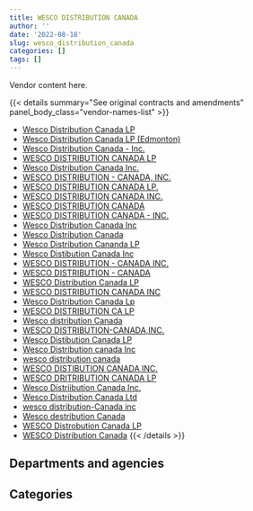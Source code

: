 ```yaml
---
title: WESCO DISTRIBUTION CANADA
author: ''
date: '2022-08-18'
slug: wesco_distribution_canada
categories: []
tags: []
---
```


<script src="/rmarkdown-libs/htmlwidgets/htmlwidgets.js"></script>
<link href="/rmarkdown-libs/datatables-css/datatables-crosstalk.css" rel="stylesheet" />
<script src="/rmarkdown-libs/datatables-binding/datatables.js"></script>
<script src="/rmarkdown-libs/jquery/jquery-3.6.0.min.js"></script>
<link href="/rmarkdown-libs/dt-core-bootstrap/css/dataTables.bootstrap.min.css" rel="stylesheet" />
<link href="/rmarkdown-libs/dt-core-bootstrap/css/dataTables.bootstrap.extra.css" rel="stylesheet" />
<script src="/rmarkdown-libs/dt-core-bootstrap/js/jquery.dataTables.min.js"></script>
<script src="/rmarkdown-libs/dt-core-bootstrap/js/dataTables.bootstrap.min.js"></script>
<link href="/rmarkdown-libs/crosstalk/css/crosstalk.min.css" rel="stylesheet" />
<script src="/rmarkdown-libs/crosstalk/js/crosstalk.min.js"></script>
<script src="/rmarkdown-libs/htmlwidgets/htmlwidgets.js"></script>
<link href="/rmarkdown-libs/datatables-css/datatables-crosstalk.css" rel="stylesheet" />
<script src="/rmarkdown-libs/datatables-binding/datatables.js"></script>
<script src="/rmarkdown-libs/jquery/jquery-3.6.0.min.js"></script>
<link href="/rmarkdown-libs/dt-core-bootstrap/css/dataTables.bootstrap.min.css" rel="stylesheet" />
<link href="/rmarkdown-libs/dt-core-bootstrap/css/dataTables.bootstrap.extra.css" rel="stylesheet" />
<script src="/rmarkdown-libs/dt-core-bootstrap/js/jquery.dataTables.min.js"></script>
<script src="/rmarkdown-libs/dt-core-bootstrap/js/dataTables.bootstrap.min.js"></script>
<link href="/rmarkdown-libs/crosstalk/css/crosstalk.min.css" rel="stylesheet" />
<script src="/rmarkdown-libs/crosstalk/js/crosstalk.min.js"></script>

Vendor content here.

{{< details summary="See original contracts and amendments" panel_body_class="vendor-names-list" >}}
- [Wesco Distribution Canada LP](https://search.open.canada.ca/en/ct/?sort=contract_value_f%20desc&page=1&search_text=%22Wesco%20Distribution%20Canada%20LP%22)
- [Wesco Distribution Canada LP (Edmonton)](https://search.open.canada.ca/en/ct/?sort=contract_value_f%20desc&page=1&search_text=%22Wesco%20Distribution%20Canada%20LP%20%28Edmonton%29%22)
- [Wesco Distribution Canada - Inc.](https://search.open.canada.ca/en/ct/?sort=contract_value_f%20desc&page=1&search_text=%22Wesco%20Distribution%20Canada%20-%20Inc.%22)
- [WESCO DISTRIBUTION CANADA LP](https://search.open.canada.ca/en/ct/?sort=contract_value_f%20desc&page=1&search_text=%22WESCO%20DISTRIBUTION%20CANADA%20LP%22)
- [Wesco Distribution Canada Inc.](https://search.open.canada.ca/en/ct/?sort=contract_value_f%20desc&page=1&search_text=%22Wesco%20Distribution%20Canada%20Inc.%22)
- [WESCO DISTRIBUTION - CANADA, INC.](https://search.open.canada.ca/en/ct/?sort=contract_value_f%20desc&page=1&search_text=%22WESCO%20DISTRIBUTION%20-%20CANADA%2c%20INC.%22)
- [WESCO DISTRIBUTION CANADA LP.](https://search.open.canada.ca/en/ct/?sort=contract_value_f%20desc&page=1&search_text=%22WESCO%20DISTRIBUTION%20CANADA%20LP.%22)
- [WESCO DISTRIBUTION CANADA INC.](https://search.open.canada.ca/en/ct/?sort=contract_value_f%20desc&page=1&search_text=%22WESCO%20DISTRIBUTION%20CANADA%20INC.%22)
- [WESCO DISTRIBUTION CANADA](https://search.open.canada.ca/en/ct/?sort=contract_value_f%20desc&page=1&search_text=%22WESCO%20DISTRIBUTION%20CANADA%22)
- [WESCO DISTRIBUTION CANADA - INC.](https://search.open.canada.ca/en/ct/?sort=contract_value_f%20desc&page=1&search_text=%22WESCO%20DISTRIBUTION%20CANADA%20-%20INC.%22)
- [Wesco Distribution Canada Inc](https://search.open.canada.ca/en/ct/?sort=contract_value_f%20desc&page=1&search_text=%22Wesco%20Distribution%20Canada%20Inc%22)
- [Wesco Distribution Canada](https://search.open.canada.ca/en/ct/?sort=contract_value_f%20desc&page=1&search_text=%22Wesco%20Distribution%20Canada%22)
- [Wesco Distribution Cananda LP](https://search.open.canada.ca/en/ct/?sort=contract_value_f%20desc&page=1&search_text=%22Wesco%20Distribution%20Cananda%20LP%22)
- [Wesco Distibution Canada Inc](https://search.open.canada.ca/en/ct/?sort=contract_value_f%20desc&page=1&search_text=%22Wesco%20Distibution%20Canada%20Inc%22)
- [WESCO DISTRIBUTION - CANADA INC.](https://search.open.canada.ca/en/ct/?sort=contract_value_f%20desc&page=1&search_text=%22WESCO%20DISTRIBUTION%20-%20CANADA%20INC.%22)
- [WESCO DISTRIBUTION - CANADA](https://search.open.canada.ca/en/ct/?sort=contract_value_f%20desc&page=1&search_text=%22WESCO%20DISTRIBUTION%20-%20CANADA%22)
- [WESCO Distribution Canada LP](https://search.open.canada.ca/en/ct/?sort=contract_value_f%20desc&page=1&search_text=%22WESCO%20Distribution%20Canada%20LP%22)
- [WESCO DISTRIBUTION CANADA INC](https://search.open.canada.ca/en/ct/?sort=contract_value_f%20desc&page=1&search_text=%22WESCO%20DISTRIBUTION%20CANADA%20INC%22)
- [Wesco Distribution Canada Lp](https://search.open.canada.ca/en/ct/?sort=contract_value_f%20desc&page=1&search_text=%22Wesco%20Distribution%20Canada%20Lp%22)
- [WESCO DISTRIBUTION CA LP](https://search.open.canada.ca/en/ct/?sort=contract_value_f%20desc&page=1&search_text=%22WESCO%20DISTRIBUTION%20CA%20LP%22)
- [Wesco distribution Canada](https://search.open.canada.ca/en/ct/?sort=contract_value_f%20desc&page=1&search_text=%22Wesco%20distribution%20Canada%22)
- [WESCO DISTRIBUTION-CANADA,INC.](https://search.open.canada.ca/en/ct/?sort=contract_value_f%20desc&page=1&search_text=%22WESCO%20DISTRIBUTION-CANADA%2cINC.%22)
- [Wesco Distibution Canada LP](https://search.open.canada.ca/en/ct/?sort=contract_value_f%20desc&page=1&search_text=%22Wesco%20Distibution%20Canada%20LP%22)
- [Wesco Distribution canada Inc](https://search.open.canada.ca/en/ct/?sort=contract_value_f%20desc&page=1&search_text=%22Wesco%20Distribution%20canada%20Inc%22)
- [wesco distribution canada](https://search.open.canada.ca/en/ct/?sort=contract_value_f%20desc&page=1&search_text=%22wesco%20distribution%20canada%22)
- [WESCO DISTIBUTION CANADA INC.](https://search.open.canada.ca/en/ct/?sort=contract_value_f%20desc&page=1&search_text=%22WESCO%20DISTIBUTION%20CANADA%20INC.%22)
- [WESCO DRITRIBUTION CANADA LP](https://search.open.canada.ca/en/ct/?sort=contract_value_f%20desc&page=1&search_text=%22WESCO%20DRITRIBUTION%20CANADA%20LP%22)
- [Wesco Distriibution Canada Inc.](https://search.open.canada.ca/en/ct/?sort=contract_value_f%20desc&page=1&search_text=%22Wesco%20Distriibution%20Canada%20Inc.%22)
- [Wesco Distribution Canada Ltd](https://search.open.canada.ca/en/ct/?sort=contract_value_f%20desc&page=1&search_text=%22Wesco%20Distribution%20Canada%20Ltd%22)
- [wesco distribution-Canada inc](https://search.open.canada.ca/en/ct/?sort=contract_value_f%20desc&page=1&search_text=%22wesco%20distribution-Canada%20inc%22)
- [Wesco destribution Canada](https://search.open.canada.ca/en/ct/?sort=contract_value_f%20desc&page=1&search_text=%22Wesco%20destribution%20Canada%22)
- [WESCO Distrobution Canada LP](https://search.open.canada.ca/en/ct/?sort=contract_value_f%20desc&page=1&search_text=%22WESCO%20Distrobution%20Canada%20LP%22)
- [WESCO Distribution Canada](https://search.open.canada.ca/en/ct/?sort=contract_value_f%20desc&page=1&search_text=%22WESCO%20Distribution%20Canada%22)
{{< /details >}}

## Departments and agencies

<div id="htmlwidget-1" style="width:100%;height:auto;" class="datatables html-widget"></div>
<script type="application/json" data-for="htmlwidget-1">{"x":{"style":"bootstrap","filter":"none","vertical":false,"data":[["<a href=\"/departments/csc-scc/\">Correctional Service of Canada<\/a>","<a href=\"/departments/dfatd-maecd/\">Global Affairs Canada<\/a>","<a href=\"/departments/dfo-mpo/\">Fisheries and Oceans Canada<\/a>","<a href=\"/departments/dnd-mdn/\">National Defence<\/a>","<a href=\"/departments/ec/\">Environment and Climate Change Canada<\/a>","<a href=\"/departments/irb-cisr/\">Immigration and Refugee Board of Canada<\/a>","<a href=\"/departments/nrc-cnrc/\">National Research Council Canada<\/a>","<a href=\"/departments/pc/\">Parks Canada<\/a>","<a href=\"/departments/phac-aspc/\">Public Health Agency of Canada<\/a>","<a href=\"/departments/pwgsc-tpsgc/\">Public Services and Procurement Canada<\/a>","<a href=\"/departments/rcmp-grc/\">Royal Canadian Mounted Police<\/a>"],[216007.84,60359.18,169079.64,494566.7,null,null,null,17318.54,42098.6,10319.53,56609.71],[287461.7,41961.7,320923.35,1163918.27,21470,null,null,26957.52,null,null,88543.38],[151739.93,25979.54,226119.96,258813.78,null,null,25305.79,null,null,null,14125.91],[172246.27,68900.85,47007.68,358783.65,null,11954.74,null,null,10255.15,54517.9,null]],"container":"<table class=\"table table-striped table-hover row-border order-column display\">\n  <thead>\n    <tr>\n      <th>Department<\/th>\n      <th>2017-2018<\/th>\n      <th>2018-2019<\/th>\n      <th>2019-2020<\/th>\n      <th>2020-2021<\/th>\n    <\/tr>\n  <\/thead>\n<\/table>","options":{"order":[[4,"desc"]],"pageLength":10,"autoWidth":true,"columnDefs":[{"targets":1,"render":"function(data, type, row, meta) {\n    return type !== 'display' ? data : DTWidget.formatCurrency(data, \"$\", 2, 3, \",\", \".\", true, null);\n  }"},{"targets":2,"render":"function(data, type, row, meta) {\n    return type !== 'display' ? data : DTWidget.formatCurrency(data, \"$\", 2, 3, \",\", \".\", true, null);\n  }"},{"targets":3,"render":"function(data, type, row, meta) {\n    return type !== 'display' ? data : DTWidget.formatCurrency(data, \"$\", 2, 3, \",\", \".\", true, null);\n  }"},{"targets":4,"render":"function(data, type, row, meta) {\n    return type !== 'display' ? data : DTWidget.formatCurrency(data, \"$\", 2, 3, \",\", \".\", true, null);\n  }"},{"width":"16%","targets":[1,2,3,4]},{"className":"dt-right","targets":[1,2,3,4]}],"orderClasses":false}},"evals":["options.columnDefs.0.render","options.columnDefs.1.render","options.columnDefs.2.render","options.columnDefs.3.render"],"jsHooks":[]}</script>

## Categories

<div id="htmlwidget-2" style="width:100%;height:auto;" class="datatables html-widget"></div>
<script type="application/json" data-for="htmlwidget-2">{"x":{"style":"bootstrap","filter":"none","vertical":false,"data":[["<a href=\"/categories/1_facilities_and_construction/\">Facilities and construction<\/a>","<a href=\"/categories/10_office_management/\">Office management<\/a>","<a href=\"/categories/11_defence/\">Defence<\/a>","<a href=\"/categories/2_professional_services/\">Professional services<\/a>","<a href=\"/categories/3_information_technology/\">Information technology<\/a>","<a href=\"/categories/5_transportation_and_logistics/\">Transportation and logistics<\/a>","<a href=\"/categories/6_industrial_products_and_services/\">Industrial products and services<\/a>","<a href=\"/categories/8_security_and_protection/\">Security and protection<\/a>","<a href=\"/categories/9_human_capital/\">Human capital<\/a>"],[492770.02,null,45790.61,null,104670.49,null,404766,null,18362.62],[771214.24,13682.76,393217.31,22155.62,88543.38,15136.46,647286.15,null,null],[231919.06,null,null,13334,28275.57,159695.97,174663.51,94196.8,null],[330023.6,null,67628.81,null,11124.75,null,314889.08,null,null]],"container":"<table class=\"table table-striped table-hover row-border order-column display\">\n  <thead>\n    <tr>\n      <th>Category<\/th>\n      <th>2017-2018<\/th>\n      <th>2018-2019<\/th>\n      <th>2019-2020<\/th>\n      <th>2020-2021<\/th>\n    <\/tr>\n  <\/thead>\n<\/table>","options":{"order":[[4,"desc"]],"dom":"t","pageLength":30,"autoWidth":true,"columnDefs":[{"targets":1,"render":"function(data, type, row, meta) {\n    return type !== 'display' ? data : DTWidget.formatCurrency(data, \"$\", 2, 3, \",\", \".\", true, null);\n  }"},{"targets":2,"render":"function(data, type, row, meta) {\n    return type !== 'display' ? data : DTWidget.formatCurrency(data, \"$\", 2, 3, \",\", \".\", true, null);\n  }"},{"targets":3,"render":"function(data, type, row, meta) {\n    return type !== 'display' ? data : DTWidget.formatCurrency(data, \"$\", 2, 3, \",\", \".\", true, null);\n  }"},{"targets":4,"render":"function(data, type, row, meta) {\n    return type !== 'display' ? data : DTWidget.formatCurrency(data, \"$\", 2, 3, \",\", \".\", true, null);\n  }"},{"width":"16%","targets":[1,2,3,4]},{"className":"dt-right","targets":[1,2,3,4]}],"orderClasses":false,"lengthMenu":[10,25,30,50,100]}},"evals":["options.columnDefs.0.render","options.columnDefs.1.render","options.columnDefs.2.render","options.columnDefs.3.render"],"jsHooks":[]}</script>
